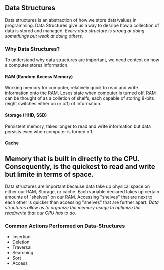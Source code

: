 ## Data Structures
Data structures is an abstraction of how we store data/values in programming. Data Structures give us a way to desribe how a collection of data is stored and managed. *Every data structure is strong at doing somethings but weak at doing others.*

### Why Data Structures?
To understand why data structures are important, we need context on how a computer stores information.
#### RAM (Random Access Memory)
Working memory for computer, relatively quick to read and write information onto the RAM. Loses state when computer is turned off. RAM can be thought of as a colletion of shelfs, each capable of storing 8-bits (eight switches either on or off) of information.
#### Storage (HHD, SSD)
Persistent memory, takes longer to read and write information but data persists even when computer is turned off.
#### Cache
Memory that is built in directly to the CPU. Consequently, is the quickest to read and write but limite in terms of space.
---

Data structures are important because data take up physical space on either our RAM, Storage, or cache. Each variable declared takes up certain amounts of "shelves" on our RAM. Accessing "shelves" that are next to each other is quicker than accessing "shelves" that are further apart. *Data structures allow us to organize the memory usage to optimize the read/write that our CPU has to do.*

### Common Actions Performed on Data-Structures
* Insertion
* Deletion
* Traversal
* Searching
* Sort
* Access